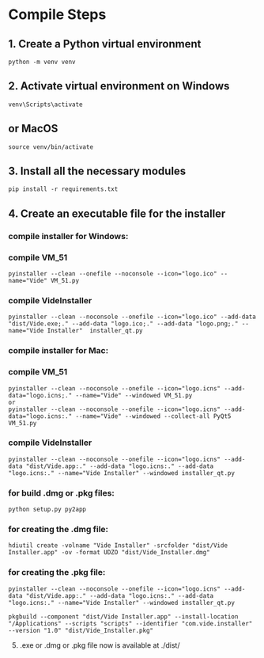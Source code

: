# Compile Steps

## 1. Create a Python virtual environment
```
python -m venv venv
```

## 2.  Activate virtual environment on Windows 
```
venv\Scripts\activate
```
## or MacOS
```
source venv/bin/activate
```

## 3. Install all the necessary modules 
```
pip install -r requirements.txt
```   

## 4. Create an executable file for the installer

### compile installer for Windows:

### compile VM_51 
```
pyinstaller --clean --onefile --noconsole --icon="logo.ico" --name="Vide" VM_51.py
```
### compile VideInstaller
```
pyinstaller --clean --noconsole --onefile --icon="logo.ico" --add-data "dist/Vide.exe;." --add-data "logo.ico;." --add-data "logo.png;." --name="Vide Installer"  installer_qt.py
```

### compile installer for Mac:

### compile VM_51 
```
pyinstaller --clean --noconsole --onefile --icon="logo.icns" --add-data="logo.icns;." --name="Vide" --windowed VM_51.py
or
pyinstaller --clean --noconsole --onefile --icon="logo.icns" --add-data="logo.icns:." --name="Vide" --windowed --collect-all PyQt5 VM_51.py
```
### compile VideInstaller
```
pyinstaller --clean --noconsole --onefile --icon="logo.icns" --add-data "dist/Vide.app:." --add-data "logo.icns:." --add-data "logo.icns:." --name="Vide Installer" --windowed installer_qt.py
```

### for build .dmg or .pkg files:
```
python setup.py py2app
```

### for creating the .dmg file:
```
hdiutil create -volname "Vide Installer" -srcfolder "dist/Vide Installer.app" -ov -format UDZO "dist/Vide_Installer.dmg"
```

### for creating the .pkg file:
```
pyinstaller --clean --noconsole --onefile --icon="logo.icns" --add-data "dist/Vide.app:." --add-data "logo.icns:." --add-data "logo.icns:." --name="Vide Installer" --windowed installer_qt.py
```

```
pkgbuild --component "dist/Vide Installer.app" --install-location "/Applications" --scripts "scripts" --identifier "com.vide.installer" --version "1.0" "dist/Vide_Installer.pkg"
```

5.  .exe or .dmg or .pkg file now is available at ./dist/
